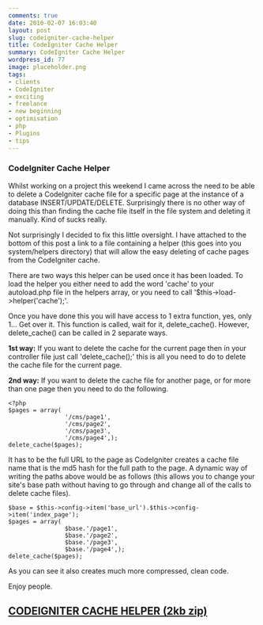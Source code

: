 ```yaml
---
comments: true
date: 2010-02-07 16:03:40
layout: post
slug: codeigniter-cache-helper
title: CodeIgniter Cache Helper
summary: CodeIgniter Cache Helper
wordpress_id: 77
image: placeholder.png
tags:
- clients
- CodeIgniter
- exciting
- freelance
- new beginning
- optimisation
- php
- Plugins
- tips
---
```


### CodeIgniter Cache Helper

Whilst working on a project this weekend I came across the need to be able to delete a CodeIgniter cache file for a specific page at the instance of a database INSERT/UPDATE/DELETE. Surprisingly there is no other way of doing this than finding the cache file itself in the file system and deleting it manually. Kind of sucks really.

Not surprisingly I decided to fix this little oversight. I have attached to the bottom of this post a link to a file containing a helper (this goes into you system/helpers directory) that will allow the easy deleting of cache pages from the CodeIgniter cache.

There are two ways this helper can be used once it has been loaded. To load the helper you either need to add the word 'cache' to your autoload.php file in the helpers array, or you need to call '$this->load->helper('cache');'.

Once you have done this you will have access to 1 extra function, yes, only 1... Get over it. This function is called, wait for it, delete_cache(). However, delete_cache() can be called in 2 separate ways.

**1st way:** If you want to delete the cache for the current page then in your controller file just call 'delete_cache();' this is all you need to do to delete the cache file for the current page.

**2nd way:** If you want to delete the cache file for another page, or for more than one page then you need to do the following.

    <?php
    $pages = array(
                    '/cms/page1',
                    '/cms/page2',
                    '/cms/page3',
                    '/cms/page4',);
    delete_cache($pages);

It has to be the full URL to the page as CodeIgniter creates a cache file name that is the md5 hash for the full path to the page. A dynamic way of writing the paths above would be as follows (this allows you to change your site's base path without having to go through and change all of the calls to delete cache files).

    $base = $this->config->item('base_url').$this->config->item('index_page');
    $pages = array(
                    $base.'/page1',
                    $base.'/page2',
                    $base.'/page3',
                    $base.'/page4',);
    delete_cache($pages);

As you can see it also creates much more compressed, clean code.

Enjoy people.

## [CODEIGNITER CACHE HELPER (2kb zip)](/img/posts/cache_helper.zip)
